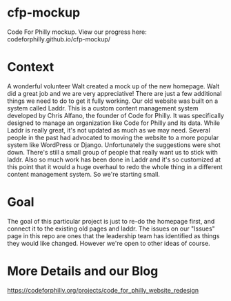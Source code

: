 # cfp-mockup
Code For Philly mockup. View our progress here: codeforphilly.github.io/cfp-mockup/

# Context
A wonderful volunteer Walt created a mock up of the new homepage. Walt did a great job and we are very appreciative! There are just a few additional things we need to do to get it fully working. Our old website was built on a system called Laddr. This is a custom content management system developed by Chris Alfano, the founder of Code for Philly. It was specifically designed to manage an organization like Code for Philly and its data. While Laddr is really great, it's not updated as much as we may need. Several people in the past had advocated to moving the website to a more popular system like WordPress or Django. Unfortunately the suggestions were shot down. There's still a small group of people that really want us to stick with laddr. Also so much work has been done in Laddr and it's so customized at this point that it would a huge overhaul to redo the whole thing in a different content management system. So we're starting small. 

# Goal 
The goal of this particular project is just to re-do the homepage first, and connect it to the existing old pages and laddr. The issues on our "Issues" page in this repo are ones that the leadership team has identified as things they would like changed. However we're open to other ideas of course.

# More Details and our Blog
https://codeforphilly.org/projects/code_for_philly_website_redesign
